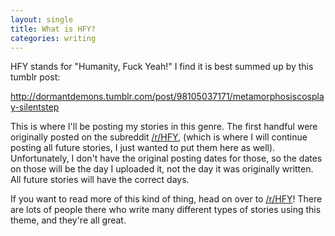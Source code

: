 ```yaml
---
layout: single
title: What is HFY?
categories: writing
---
```


HFY stands for "Humanity, Fuck Yeah!" I find it is best summed up by this tumblr
post:

 <div class="tumblr-post" data-href="https://embed.tumblr.com/embed/post/eMnUwfzCK2EdT9FzVV8noA/98105037171" data-did="fb96b5a070835bb550ae39b91bc802ca1140444f"><a href="http://dormantdemons.tumblr.com/post/98105037171/metamorphosiscosplay-silentstep">http://dormantdemons.tumblr.com/post/98105037171/metamorphosiscosplay-silentstep</a></div>  <script async src="https://assets.tumblr.com/post.js"></script>

This is where I'll be posting my stories in this genre. The first handful were
originally posted on the subreddit <a
href="https://reddit.com/r/HFY">/r/HFY</a>, (which is where I will continue
posting all future stories, I just wanted to put them here as well).
Unfortunately, I don't have the original posting dates for those, so the dates
on those will be the day I uploaded it, not the day it was originally written.
All future stories will have the correct days.

If you want to read more of this kind of thing, head on over to <a
href="https://reddit.com/r/HFY">/r/HFY</a>! There are lots of people there who
write many different types of stories using this theme, and they're all great.
